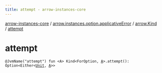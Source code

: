 ```yaml
---
title: attempt - arrow-instances-core
---
```


[arrow-instances-core](../../index.html) / [arrow.instances.option.applicativeError](../index.html) / [arrow.Kind](index.html) / [attempt](./attempt.html)

# attempt

`@JvmName("attempt") fun <A> Kind<ForOption, `[`A`](attempt.html#A)`>.attempt(): Option<Either<`[`Unit`](https://kotlinlang.org/api/latest/jvm/stdlib/kotlin/-unit/index.html)`, `[`A`](attempt.html#A)`>>`